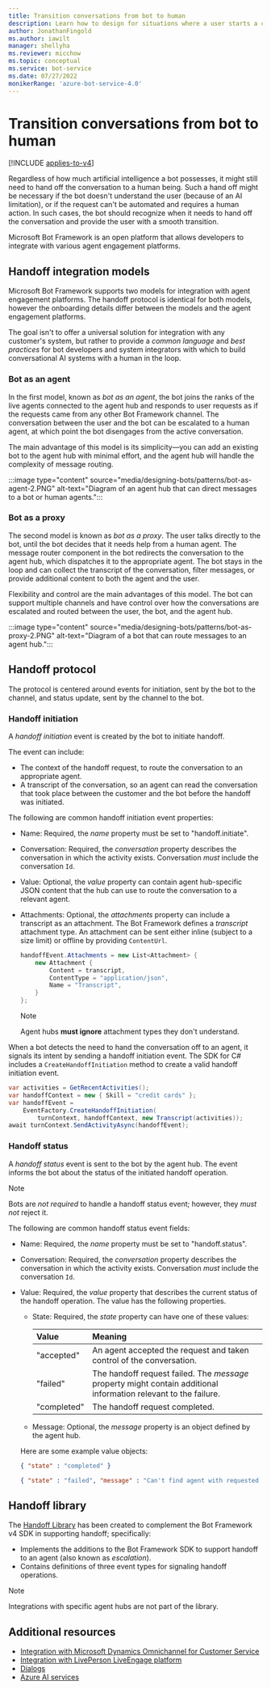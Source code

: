 ```yaml
---
title: Transition conversations from bot to human
description: Learn how to design for situations where a user starts a conversation with a bot and then must be handed off to a human.
author: JonathanFingold
ms.author: iawilt
manager: shellyha
ms.reviewer: micchow
ms.topic: conceptual
ms.service: bot-service
ms.date: 07/27/2022
monikerRange: 'azure-bot-service-4.0'
---
```


# Transition conversations from bot to human

[!INCLUDE [applies-to-v4](includes/applies-to-v4-current.md)]

Regardless of how much artificial intelligence a bot possesses, it might still need to hand off the conversation to a human being. Such a hand off might be necessary if the bot doesn't understand the user (because of an AI limitation), or if the request can't be automated and requires a human action. In such cases, the bot should recognize when it needs to hand off the conversation and provide the user with a smooth transition.

Microsoft Bot Framework is an open platform that allows developers to integrate with various agent engagement platforms.

## Handoff integration models

Microsoft Bot Framework supports two models for integration with agent engagement platforms. The handoff protocol is identical for both models, however the onboarding details differ between the models and the agent engagement platforms.

The goal isn't to offer a universal solution for integration with any customer's system, but rather to provide a _common language_ and _best practices_ for bot developers and system integrators with which to build conversational AI systems with a human in the loop.

### Bot as an agent

In the first model, known as _bot as an agent_, the bot joins the ranks of the live agents connected to the agent hub and responds to user requests as if the requests came from any other Bot Framework channel. The conversation between the user and the bot can be escalated to a human agent, at which point the bot disengages from the active conversation.

The main advantage of this model is its simplicity&mdash;you can add an existing bot to the agent hub with minimal effort, and the agent hub will handle the complexity of message routing.

:::image type="content" source="media/designing-bots/patterns/bot-as-agent-2.PNG" alt-text="Diagram of an agent hub that can direct messages to a bot or human agents.":::

### Bot as a proxy

The second model is known as _bot as a proxy_. The user talks directly to the bot, until the bot decides that it needs help from a human agent. The message router component in the bot redirects the conversation to the agent hub, which dispatches it to the appropriate agent. The bot stays in the loop and can collect the transcript of the conversation, filter messages, or provide additional content to both the agent and the user.

Flexibility and control are the main advantages of this model. The bot can support multiple channels and have control over how the conversations are escalated and routed between the user, the bot, and the agent hub.

:::image type="content" source="media/designing-bots/patterns/bot-as-proxy-2.PNG" alt-text="Diagram of a bot that can route messages to an agent hub.":::

## Handoff protocol

The protocol is centered around events for initiation, sent by the bot to the channel, and status update, sent by the channel to the bot.

### Handoff initiation

A _handoff initiation_ event is created by the bot to initiate handoff.

The event can include:

- The context of the handoff request, to route the conversation to an appropriate agent.
- A transcript of the conversation, so an agent can read the conversation that took place between the customer and the bot before the handoff was initiated.

The following are common handoff initiation event properties:

- Name: Required, the _name_ property must be set to "handoff.initiate".
- Conversation: Required, the _conversation_ property describes the conversation in which the activity exists. Conversation _must_ include the conversation `Id`.
- Value: Optional, the _value_ property can contain agent hub-specific JSON content that the hub can use to route the conversation to a relevant agent.
- Attachments: Optional, the _attachments_ property can include a transcript as an attachment. The Bot Framework defines a _transcript_ attachment type. An attachment can be sent either inline (subject to a size limit) or offline by providing `ContentUrl`.

    ```csharp
    handoffEvent.Attachments = new List<Attachment> {
        new Attachment {
            Content = transcript,
            ContentType = "application/json",
            Name = "Transcript",
        }
    };
    ```

    > [!NOTE]
    > Agent hubs **must ignore** attachment types they don't understand.

When a bot detects the need to hand the conversation off to an agent, it signals its intent by sending a handoff initiation event.
The SDK for C# includes a `CreateHandoffInitiation` method to create a valid handoff initiation event.

```csharp
var activities = GetRecentActivities();
var handoffContext = new { Skill = "credit cards" };
var handoffEvent =
    EventFactory.CreateHandoffInitiation(
        turnContext, handoffContext, new Transcript(activities));
await turnContext.SendActivityAsync(handoffEvent);
```

### Handoff status

A _handoff status_ event is sent to the bot by the agent hub. The event informs the bot about the status of the initiated handoff operation.

> [!NOTE]
> Bots are _not required_ to handle a handoff status event; however, they _must not_ reject it.

The following are common handoff status event fields:

- Name: Required, the _name_ property must be set to "handoff.status".
- Conversation: Required, the _conversation_ property describes the conversation in which the activity exists. Conversation _must_ include the conversation `Id`.
- Value: Required, the _value_ property that describes the current status of the handoff operation. The value has the following properties.
  - State: Required, the _state_ property can have one of these values:

    | Value       | Meaning                                                                                                          |
    |:------------|:-----------------------------------------------------------------------------------------------------------------|
    | "accepted"  | An agent accepted the request and taken control of the conversation.                                             |
    | "failed"    | The handoff request failed. The _message_ property might contain additional information relevant to the failure. |
    | "completed" | The handoff request completed.                                                                                   |

  - Message: Optional, the _message_ property is an object defined by the agent hub.

  Here are some example value objects:

    ```json
    { "state" : "completed" }
    ```

    ```json
    { "state" : "failed", "message" : "Can't find agent with requested skill" }
    ```

## Handoff library

The [Handoff Library](https://github.com/microsoft/BotBuilder-Samples/tree/main/experimental/handoff-library) has been created to complement the Bot Framework v4 SDK in supporting handoff; specifically:

- Implements the additions to the Bot Framework SDK to support handoff to an agent (also known as _escalation_).
- Contains definitions of three event types for signaling handoff operations.

> [!NOTE]
> Integrations with specific agent hubs are not part of the library.

## Additional resources

- [Integration with Microsoft Dynamics Omnichannel for Customer Service](https://github.com/microsoft/BotBuilder-Samples/tree/master/experimental/handoff-library/csharp_dotnetcore/samples)
- [Integration with LivePerson LiveEngage platform](https://developers.liveperson.com/third-party-bots-microsoft-bot-framework.html)
- [Dialogs](v4sdk/bot-builder-dialog-manage-conversation-flow.md)
- [Azure AI services](https://www.microsoft.com/cognitive-services/text-analytics-api)
